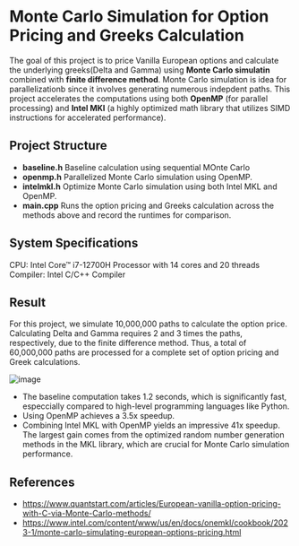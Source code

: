 # Monte Carlo Simulation for Option Pricing and Greeks Calculation

The goal of this project is to price Vanilla European options and calculate the underlying greeks(Delta and Gamma) using **Monte Carlo simulatin** combined with **finite difference method**.
Monte Carlo simulation is idea for parallelizationb since it involves generating numerous indepdent paths. This project accelerates the computations using both **OpenMP** (for parallel processing) and **Intel MKl** (a highly optimized math library that utilizes SIMD instructions for accelerated performance).

## Project Structure 

- **baseline.h** Baseline calculation using sequential MOnte Carlo
- **openmp.h**   Parallelized Monte Carlo simulation using OpenMP.
- **intelmkl.h** Optimize Monte Carlo simulation using both Intel MKL and OpenMP.
- **main.cpp**   Runs the option pricing and Greeks calculation across the methods above and record the runtimes for comparison.

## System Specifications

CPU: Intel Core™ i7-12700H Processor with 14 cores and 20 threads 
Compiler: Intel C/C++ Compiler

## Result

For this project, we simulate 10,000,000 paths to calculate the option price. Calculating Delta and Gamma requires 2 and 3 times the paths, respectively, due to the finite difference method. Thus, a total of 60,000,000 paths are processed for a complete set of option pricing and Greek calculations.

![image](https://github.com/user-attachments/assets/42f46092-8101-4bef-a5d1-dcdb1ad02d54)

- The baseline computation takes 1.2 seconds, which is significantly fast, especcially compared to high-level programming languages like Python.
- Using OpenMP achieves a 3.5x speedup.
- Combining Intel MKL with OpenMP yields an impressive 41x speedup. The largest gain comes from the optimized random number generation methods in the MKL library, which are crucial for Monte Carlo simulation performance.


## References
- https://www.quantstart.com/articles/European-vanilla-option-pricing-with-C-via-Monte-Carlo-methods/
- https://www.intel.com/content/www/us/en/docs/onemkl/cookbook/2023-1/monte-carlo-simulating-european-options-pricing.html

